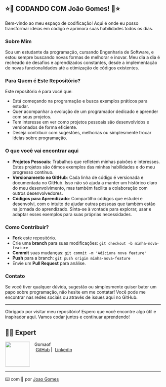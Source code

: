 ## ⭐🤖 CODANDO COM João Gomes! 🤖⭐

Bem-vindo ao meu espaço de codificação! Aqui é onde eu posso transformar ideias em código e aprimora suas habilidades todos os dias. 

### Sobre Mim

Sou um estudante da programação, cursando Engenharia de Software, e estou sempre buscando novas formas de melhorar e inovar. Meu dia a dia é recheado de desafios e aprendizados constantes, desde a implementação de novas funcionalidades até a otimização de códigos existentes.

### Para Quem é Este Repositório?

Este repositório é para você que:

- Está começando na programação e busca exemplos práticos para estudar.
- Quer acompanhar a evolução de um programador dedicado e aprender com seus projetos.
- Tem interesse em ver como projetos pessoais são desenvolvidos e versionados de forma eficiente.
- Deseja contribuir com sugestões, melhorias ou simplesmente trocar ideias sobre programação.

### O que você vai encontrar aqui

- **Projetos Pessoais**: Trabalhos que refletem minhas paixões e interesses. Estes projetos são ótimos exemplos das minhas habilidades e do meu progresso contínuo.
- **Versionamento no GitHub**: Cada linha de código é versionada e documentada no GitHub. Isso não só ajuda a manter um histórico claro do meu desenvolvimento, mas também facilita a colaboração com outros desenvolvedores.
- **Códigos para Aprendizado**: Compartilho códigos que estudei e desenvolvi, com o intuito de ajudar outras pessoas que também estão na jornada do aprendizado. Sinta-se à vontade para explorar, usar e adaptar esses exemplos para suas próprias necessidades.

### Como Contribuir?

- **Fork** este repositório.
- Crie uma **branch** para suas modificações: `git checkout -b minha-nova-feature`
- **Commit** suas mudanças: `git commit -m 'Adiciona nova feature'`
- **Push** para a branch: `git push origin minha-nova-feature`
- Envie um **Pull Request** para análise.

### Contato

Se você tiver qualquer dúvida, sugestão ou simplesmente quiser bater um papo sobre programação, não hesite em me contatar! Você pode me encontrar nas redes sociais ou através de issues aqui no GitHub.

---

Obrigado por visitar meu repositório! Espero que você encontre algo útil e inspirador aqui. Vamos codar juntos e continuar aprendendo!

## 👨‍💻 Expert

<p>
    <img 
      align=left 
      margin=10 
      width=80 
      src="https://avatars.githubusercontent.com/u/154935743?u=b357dfa1d94049a2afc2922603a45a07a3f0641b&amp;v=4"
    />
    <p>&nbsp&nbsp&nbspGomaof<br>
    &nbsp&nbsp&nbsp
    <a href="https://github.com/gomaof/">
    GitHub</a>&nbsp;|&nbsp;
    <a href="www.linkedin.com/in/joaogomess/">LinkedIn</a>
&nbsp;
</p>
<br/><br/>
<p>

---

⌨️ com 💜 por [Joao Gomes](https://github.com/gomaof)
